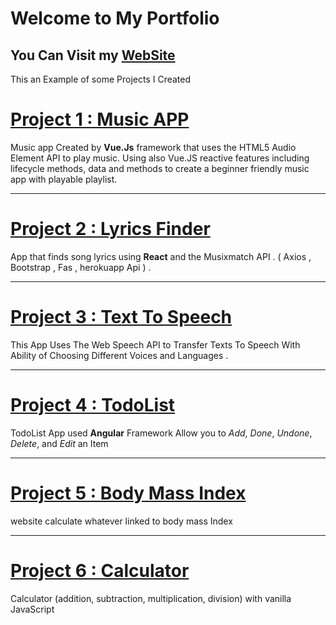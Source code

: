 # Welcome to My Portfolio 
## You Can Visit my [WebSite](https://quirky-cori-4cfef5.netlify.app/?fbclid=IwAR2bI9nX8sHc2jXi4HW3WFiYw-nfJXvAzoOX1nLKqJ0LU6ncYNjBL-8JTcc)
This an Example of some Projects I Created

# [Project 1 : Music APP](https://github.com/PushPull-Hub/Js-Frameworks/tree/master/Vue.Js/my-app-music)
Music app Created by **Vue.Js** framework that uses the HTML5 Audio Element API to play music.
Using also Vue.JS reactive features including lifecycle methods, data and methods to create a beginner friendly music app with playable playlist.

---
# [Project 2 : Lyrics Finder](https://github.com/PushPull-Hub/Js-Frameworks/tree/master/React/lyrics-finder)
App that finds song lyrics using **React** and the Musixmatch API . ( Axios , Bootstrap , Fas , herokuapp Api ) .

---
# [Project 3 : Text To Speech](https://github.com/PushPull-Hub/Nuovi-Progetti/tree/master/text-to-speech)
This App Uses The Web Speech API to Transfer Texts To Speech With Ability of Choosing Different Voices and Languages . 

---
# [Project 4 : TodoList](https://github.com/PushPull-Hub/Js-Frameworks/tree/master/Angular/todo-list)
TodoList App used **Angular** Framework 
Allow you to *Add*, *Done*, *Undone*, *Delete*, and *Edit* an Item  

---
# [Project 5 : Body Mass Index](https://github.com/PushPull-Hub/Exercises-Projects/tree/master/Projects/Body-Mass-Index)
website calculate whatever linked to body mass Index 

---
# [Project 6 : Calculator](https://github.com/PushPull-Hub/Exercises-Projects/tree/master/Projects/Calculator)
Calculator (addition, subtraction, multiplication, division) with vanilla JavaScript




